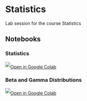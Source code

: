 # Statistics
Lab session for the course Statistics

## Notebooks
### Statistics
<a target="_blank" href="https://colab.research.google.com/github/SEPS-UniSG/statistics/blob/main/Statistics.ipynb">
	<img src="https://i.ibb.co/2P3SLwK/colab.png"  style="padding-bottom:5px;" />Open in Google Colab</a>


### Beta and Gamma Distributions
<a target="_blank" href="https://colab.research.google.com/github/SEPS-UniSG/statistics/blob/main/beta-and-gamma-distributions.ipynb">
	<img src="https://i.ibb.co/2P3SLwK/colab.png"  style="padding-bottom:5px;" />Open in Google Colab</a>
